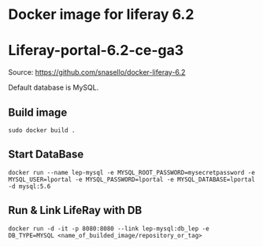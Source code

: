 # Docker image for liferay 6.2 
# Liferay-portal-6.2-ce-ga3
Source: https://github.com/snasello/docker-liferay-6.2

Default database is MySQL.

## Build image

```
sudo docker build .
```
## Start DataBase
```
docker run --name lep-mysql -e MYSQL_ROOT_PASSWORD=mysecretpassword -e MYSQL_USER=lportal -e MYSQL_PASSWORD=lportal -e MYSQL_DATABASE=lportal -d mysql:5.6
```

## Run & Link LifeRay with DB
```
docker run -d -it -p 8080:8080 --link lep-mysql:db_lep -e DB_TYPE=MYSQL <name_of_builded_image/repository_or_tag>
```
